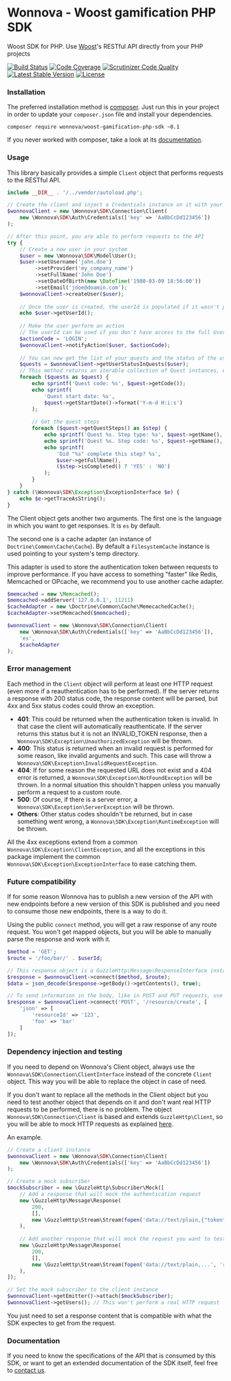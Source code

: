 # Wonnova - Woost gamification PHP SDK

Woost SDK for PHP. Use [Woost](http://www.wonnova.com/woost)'s RESTful API directly from your PHP projects

[![Build Status](https://travis-ci.org/wonnova-development/woost-gamification-php-sdk.svg?branch=master)](https://travis-ci.org/wonnova-development/woost-gamification-php-sdk)
[![Code Coverage](https://scrutinizer-ci.com/g/wonnova-development/woost-gamification-php-sdk/badges/coverage.png?b=master)](https://scrutinizer-ci.com/g/wonnova-development/woost-gamification-php-sdk/?branch=master)
[![Scrutinizer Code Quality](https://scrutinizer-ci.com/g/wonnova-development/woost-gamification-php-sdk/badges/quality-score.png?b=master)](https://scrutinizer-ci.com/g/wonnova-development/woost-gamification-php-sdk/?branch=master)
[![Latest Stable Version](https://poser.pugx.org/wonnova/woost-gamification-php-sdk/v/stable.svg)](https://packagist.org/packages/wonnova/woost-gamification-php-sdk)
[![License](https://poser.pugx.org/wonnova/woost-gamification-php-sdk/license.svg)](https://packagist.org/packages/wonnova/woost-gamification-php-sdk)

### Installation

The preferred installation method is [composer](https://getcomposer.com). Just run this in your project in order to update your `composer.json` file and install your dependencies.

    composer require wonnova/woost-gamification-php-sdk ~0.1
    
If you never worked with composer, take a look at its [documentation](https://getcomposer.org/doc/).

### Usage

This library basically provides a simple `Client` object that performs requests to the RESTful API.

```php
include __DIR__ . '/../vendor/autoload.php';

// Create the client and inject a Credentials instance on it with your private key
$wonnovaClient = new \Wonnova\SDK\Connection\Client(
    new \Wonnova\SDK\Auth\Credentials(['key' => 'AaBbCcDd123456'])
);

// After this point, you are able to perform requests to the API
try {
    // Create a new user in your system
    $user = new \Wonnova\SDK\Model\User();
    $user->setUsername('john.doe')
         ->setProvider('my_company_name')
         ->setFullName('John Doe')
         ->setDateOfBirth(new \DateTime('1980-03-09 18:56:00'))
         ->setEmail('jdoe@doamin.com');
    $wonnovaClient->createUser($user);
    
    // Once the user is created, the userId is populated if it wasn't previously set.
    echo $user->getUserId();
    
    // Make the user perform an action
    // The userId can be used if you don't have access to the full User object
    $actionCode = 'LOGIN';
    $wonnovaClient->notifyAction($user, $actionCode);
    
    // You can now get the list of your quests and the status of the user in each one of them
    $quests = $wonnovaClient->getUserStatusInQuests($user);
    // This method returns an iterable collection of Quest instances, each one of them with the list of QuestSteps
    foreach ($quests as $quest) {
        echo sprintf('Quest code: %s', $quest->getCode());
        echo sprintf(
            'Quest start date: %s',
            $quest->getStartDate()->format('Y-m-d H:i:s')
        );
        
        // Get the quest steps
        foreach ($quest->getQuestSteps() as $step) {
            echo sprintf('Quest %s. Step type: %s', $quest->getName(), $step->getType());
            echo sprintf('Quest %s. Step code: %s', $quest->getName(), $step->getCode());
            echo sprintf(
                'Did "%s" complete this step? %s',
                $user->getFullName(),
                ($step->isCompleted() ? 'YES' : 'NO')
            );
        }
    }
} catch (\Wonnova\SDK\Exception\ExceptionInterface $e) {
    echo $e->getTraceAsString();
}
```

The Client object gets another two arguments. The first one is the language in which you want to get responses. It is `es` by default.

The second one is a cache adapter (an instance of `Doctrine\Common\Cache\Cache`). By default a `FilesystemCache` instance is used pointing to your system's temp directory.

This adapter is used to store the authentication token between requests to improve performance. If you have access to something "faster" like Redis, Memcached or OPcache, we recommend you to use another cache adapter.

```php
$memcached = new \Memcached();
$memcached->addServer('127.0.0.1', 11211)
$cacheAdapter = new \Doctrine\Common\Cache\MemecachedCache();
$cacheAdapter->setMemcached($memcached);

$wonnovaClient = new \Wonnova\SDK\Connection\Client(
    new \Wonnova\SDK\Auth\Credentials(['key' => 'AaBbCcDd123456']),
    'es',
    $cacheAdapter
);
```

### Error management

Each method in the `Client` object will perform at least one HTTP request (even more if a reauthentication has to be performed). If the server returns a response with 200 status code, the response content will be parsed, but 4xx and 5xx status codes could throw an exception.

* **401**: This could be returned when the authentication token is invalid. In that case the client will automatically reauthenticate. If the server returns this status but it is not an INVALID_TOKEN response, then a `Wonnova\SDK\Exception\UnauthorizedException` will be thrown.
* **400**: This status is returned when an invalid request is performed for some reason, like invalid arguments and such. This case will throw a `Wonnova\SDK\Exception\InvalidRequestException`.
* **404**: If for some reason the requested URL does not exist and a 404 error is returned, a `Wonnova\SDK\Exception\NotFoundException` will be thrown. In a normal situation this shouldn't happen unless you manually perform a request to a custom route.
* **500**: Of course, if there is a server error, a `Wonnova\SDK\Exception\ServerException` will be thrown.
* **Others**: Other status codes shouldn't be returned, but in case something went wrong, a `Wonnova\SDK\Exception\RuntimeException` will be thrown.

All the 4xx exceptions extend from a common `Wonnova\SDK\Exception\ClientException`, and all the exceptions in this package implement the common `Wonnova\SDK\Exception\ExceptionInterface` to ease catching them.

### Future compatibility

If for some reason Wonnova has to publish a new version of the API with new endpoints before a new version of this SDK is published and you need to consume those new endpoints, there is a way to do it.

Using the public `connect` method, you will get a raw response of any route request. You won't get mapped objects, but you will be able to manually parse the response and work with it.

```php
$method = 'GET';
$route = '/foo/bar/' . $userId;

// This response object is a GuzzleHttp\Message\ResponseInterface instance
$response = $wonnovaClient->connect($method, $route);
$data = json_decode($response->getBody()->getContents(), true);

// To send information in the body, like in POST and PUT requests, use the third argument like this
$response = $wonnovaClient->connect('POST', '/resource/create', [
    'json' => [
        'resourceId' => '123',
        'foo' => 'bar'
    ]
]);
```

### Dependency injection and testing

If you need to depend on Wonnova's Client object, always use the `Wonnova\SDK\Connection\ClientInterface` instead of the concrete `Client` object. This way you will be able to replace the object in case of need.

If you don't want to replace all the methods in the Client object but you need to test another object that depends on it and don't want real HTTP requests to be performed, there is no problem. The object `Wonnova\SDK\Connection\Client` is based and extends `GuzzleHttp\Client`, so you will be able to mock HTTP requests as explained [here](http://guzzle.readthedocs.org/en/latest/testing.html).

An example.

```php
// Create a client instance
$wonnovaClient = new \Wonnova\SDK\Connection\Client(
    new \Wonnova\SDK\Auth\Credentials(['key' => 'AaBbCcDd123456'])
);

// Create a mock subscriber
$mockSubscriber = new \GuzzleHttp\Subscriber\Mock([
    // Add a response that will mock the authentication request
    new \GuzzleHttp\Message\Response(
        200,
        [],
        new \GuzzleHttp\Stream\Stream(fopen('data://text/plain,{"token": "foobar"}', 'r'))
    ),
    
    // Add another response that will mock the request you want to test
    new \GuzzleHttp\Message\Response(
        200,
        [],
        new \GuzzleHttp\Stream\Stream(fopen('data://text/plain,...', 'r'))
    ),
]);

// Set the mock subscriber to the client instance
$wonnovaClient->getEmitter()->attach($mockSubscriber);
$wonnovaClient->getUsers(); // This won't perform a real HTTP request
```

You just need to set a response content that is compatible with what the SDK expectes to get from the request.

### Documentation

If you need to know the specifications of the API that is consumed by this SDK, or want to get an extended documentation of the SDK itself, feel free to [contact us](http://www.wonnova.com/contacto).
